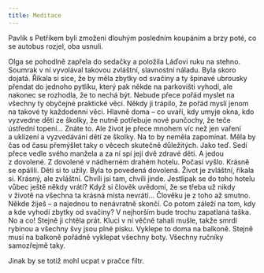 ```yaml
---
title: Meditace
---
```


Pavlík s Petříkem byli zmoženi dlouhým posledním koupáním a brzy poté, co se autobus rozjel, oba usnuli.

  

Olga se pohodlně zapřela do sedačky a položila Láďovi ruku na stehno. Soumrak v ní vyvolával takovou zvláštní, slavnostní náladu. Byla skoro dojatá. Říkala si sice, že by měla zbytky od svačiny a ty špinavé ubrousky přendat do jednoho pytlíku, který pak někde na parkovišti vyhodí, ale nakonec se rozhodla, že to nechá být. Nebude přece pořád myslet na všechny ty obyčejné praktické věci. Někdy ji trápilo, že pořád myslí jenom na takové ty každodenní věci. Hlavně doma – co uvaří, kdy umyje okna, kdo vyzvedne děti ze školky, že nutně potřebuje nové punčochy, že teče ústřední topení… Znáte to. Ale život je přece mnohem víc než jen vaření a uklízení a vyzvedávání dětí ze školky. Na to by neměla zapomínat. Měla by čas od času přemýšlet taky o věcech skutečně důležitých. Jako teď. Sedí přece vedle svého manžela a za ní spí její dvě zdravé děti. A jedou z dovolené. Z dovolené v nádherném drahém hotelu. Počasí vyšlo. Krásně se opálili. Děti si to užily. Byla to povedená dovolená. Život je zvláštní, říkala si. Krásný, ale zvláštní. Chvíli jsi tam, chvíli jinde. Jestlipak se do toho hotelu vůbec ještě někdy vrátí? Když si člověk uvědomí, že se třeba už nikdy v životě na všechna ta krásná místa nevrátí… Člověku je z toho až smutno. Někde žiješ – a najednou to nenávratně skončí. Co potom záleží na tom, kdy a kde vyhodí zbytky od svačiny? V nejhorším bude trochu zapatlaná taška. No a co! Stejně ji chtěla prát. Kluci v ní věčně tahali mušle, takže smrdí rybinou a všechny švy jsou plné písku. Vyklepe to doma na balkoně. Stejně musí na balkoně pořádně vyklepat všechny boty. Všechny ručníky samozřejmě taky.

Jinak by se totiž mohl ucpat v pračce filtr.
